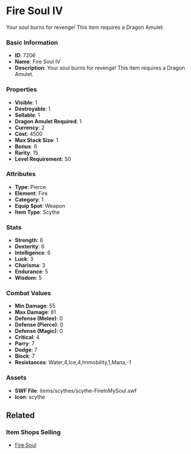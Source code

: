# Fire Soul IV

Your soul burns for revenge! This item requires a Dragon Amulet.

### Basic Information

- **ID**: 7206
- **Name**: Fire Soul IV
- **Description**: Your soul burns for revenge! This item requires a Dragon Amulet.

### Properties

- **Visible**: 1
- **Destroyable**: 1
- **Sellable**: 1
- **Dragon Amulet Required**: 1
- **Currency**: 2
- **Cost**: 4500
- **Max Stack Size**: 1
- **Bonus**: 6
- **Rarity**: 15
- **Level Requirement**: 50

### Attributes

- **Type**: Pierce
- **Element**: Fire
- **Category**: 1
- **Equip Spot**: Weapon
- **Item Type**: Scythe

### Stats

- **Strength**: 6
- **Dexterity**: 6
- **Intelligence**: 6
- **Luck**: 3
- **Charisma**: 3
- **Endurance**: 5
- **Wisdom**: 5

### Combat Values

- **Min Damage**: 55
- **Max Damage**: 81
- **Defense (Melee)**: 0
- **Defense (Pierce)**: 0
- **Defense (Magic)**: 0
- **Critical**: 4
- **Parry**: 7
- **Dodge**: 7
- **Block**: 7
- **Resistances**: Water,4,Ice,4,Immobility,1,Mana,-1

### Assets

- **SWF File**: items/scythes/scythe-FireInMySoul.swf
- **Icon**: scythe

## Related

### Item Shops Selling

- [Fire Soul](../item-shops/270-fire-soul.md)

